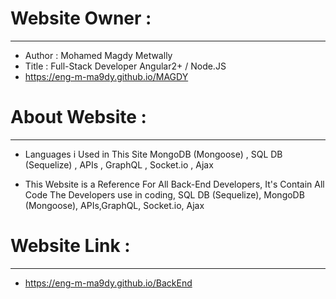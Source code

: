 # Website Owner :
-----------------------
- Author : Mohamed Magdy Metwally
- Title : Full-Stack Developer Angular2+ / Node.JS
- https://eng-m-ma9dy.github.io/MAGDY
#
# About Website :
-----------------------
- Languages i Used in This Site
  MongoDB (Mongoose) , SQL DB (Sequelize) , APIs , GraphQL , Socket.io , Ajax
  
- This Website is a Reference For All Back-End Developers,
  It's Contain All Code The Developers use in coding, SQL DB (Sequelize), MongoDB (Mongoose), APIs,GraphQL, Socket.io, Ajax
#
# Website Link :
------------------------
- https://eng-m-ma9dy.github.io/BackEnd
